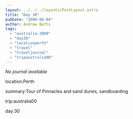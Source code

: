 ```yaml
---
layout: ../../../layouts/PostLayout.astro
title: "Day 30"
pubDate: "2000-08-04"
author: Andrew Betts
tags: 
  - "australia-2000"
  - "day30"
  - "locationperth"
  - "travel"
  - "traveljournal"
  - "tripaustralia00"
---
```


_No journal available_

location:Perth

summary:Tour of Pinnacles and sand dunes, sandboarding

trip:australia00

day:30
